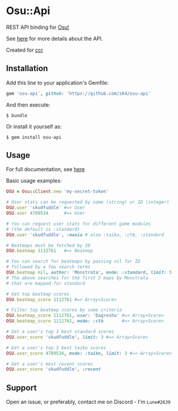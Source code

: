 # Osu::Api

REST API binding for [Osu!](https://osu.ppy.sh/)

See [here](https://github.com/ppy/osu-api/wiki) for more details about the API.

Created for [ccr](https://github.com/z64/ccr)

## Installation

Add this line to your application's Gemfile:

```ruby
gem 'osu-api', github: 'https://github.com/z64/osu-api'
```

And then execute:

    $ bundle

Or install it yourself as:

    $ gem install osu-api

## Usage

For full documentation, see [here](http://www.rubydoc.info/github/z64/osu-api)

Basic usage examples:

```ruby
OSU = Osu::Client.new 'my-secret-token'

# User stats can be requested by name (string) or ID (integer)
OSU.user 'skudfuddle' #=> User
OSU.user 4789534      #=> User

# You can request user stats for different game modules
# (the default is :standard)
OSU.user 'skudfuddle', :mania # also :taiko, :ctb, :standard

# Beatmaps must be fetched by ID
OSU.beatmap 1112761   #=> Beatmap

# You can search for beatmaps by passing nil for ID
# followed by a few search terms
OSU.beatmap nil, author: 'Monstrata', mode: :standard, limit: 5
# The above searches for the first 5 maps by Monstrata
# that are mapped for standard

# Get top beatmap scores
OSU.beatmap_score 1112761 #=> Array<Score>

# Filter top beatmap scores by some criteria
OSU.beatmap_score 1112761, user: 'Dagresha' #=> Array<Score>
OSU.beatmap_score 1112761, mode: :ctb       #=> Array<Score>

# Get a user's top 3 best standard scores
OSU.user_score 'skudfuddle', limit: 3 #=> Array<Score>

# Get a user's top 3 best taiko scores
OSU.user_score 4789534, mode: :taiko, limit: 3 #=> Array<Score>

# Get a user's most recent scores
OSU.user_score 'skudfuddle', :recent
```

## Support

Open an issue, or preferably, contact me on Discord - I'm `Lune#2639`
